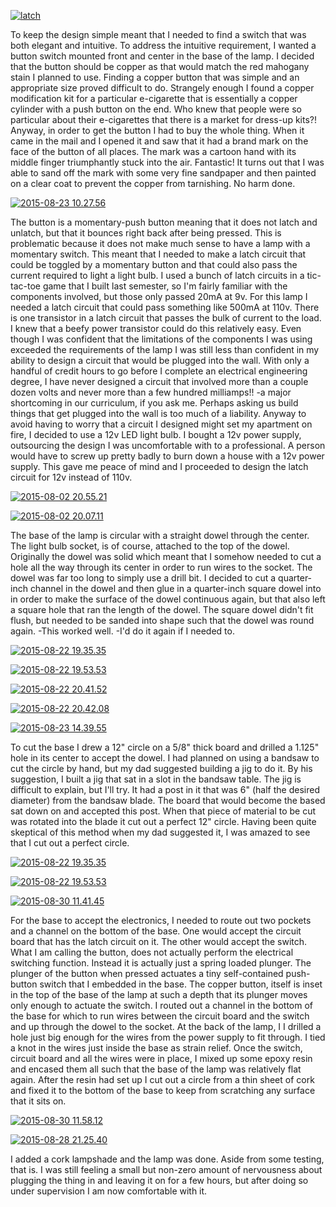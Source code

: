 
[![latch](http://codyalantaylor.com/wp-content/uploads/2015/09/latch.jpg)](http://codyalantaylor.com/wp-content/uploads/2015/09/latch.jpg)

To keep the design simple meant that I needed to find a switch that was both elegant and intuitive. To address the intuitive requirement, I wanted a button switch mounted front and center in the base of the lamp. I decided that the button should be copper as that would match the red mahogany stain I planned to use. Finding a copper button that was simple and an appropriate size proved difficult to do. Strangely enough I found a copper modification kit for a particular e-cigarette that is essentially a copper cylinder with a push button on the end. Who knew that people were so particular about their e-cigarettes that there is a market for dress-up kits?! Anyway, in order to get the button I had to buy the whole thing. When it came in the mail and I opened it and saw that it had a brand mark on the face of the button of all places. The mark was a cartoon hand with its middle finger triumphantly stuck into the air. Fantastic! It turns out that I was able to sand off the mark with some very fine sandpaper and then painted on a clear coat to prevent the copper from tarnishing. No harm done.

[![2015-08-23 10.27.56](http://codyalantaylor.com/wp-content/uploads/2015/09/2015-08-23-10.27.56.jpg)](http://codyalantaylor.com/wp-content/uploads/2015/09/2015-08-23-10.27.56.jpg)

The button is a momentary-push button meaning that it does not latch and unlatch, but that it bounces right back after being pressed. This is problematic because it does not make much sense to have a lamp with a momentary switch. This meant that I needed to make a latch circuit that could be toggled by a momentary button and that could also pass the current required to light a light bulb. I used a bunch of latch circuits in a tic-tac-toe game that I built last semester, so I'm fairly familiar with the components involved, but those only passed 20mA at 9v. For this lamp I needed a latch circuit that could pass something like 500mA at 110v. There is one transistor in a latch circuit that passes the bulk of current to the load. I knew that a beefy power transistor could do this relatively easy. Even though I was confident that the limitations of the components I was using exceeded the requirements of the lamp I was still less than confident in my ability to design a circuit that would be plugged into the wall. With only a handful of credit hours to go before I complete an electrical engineering degree, I have never designed a circuit that involved more than a couple dozen volts and never more than a few hundred milliamps!! -a major shortcoming in our curriculum, if you ask me. Perhaps asking us build things that get plugged into the wall is too much of a liability. Anyway to avoid having to worry that a circuit I designed might set my apartment on fire, I decided to use a 12v LED light bulb. I bought a 12v power supply, outsourcing the design I was uncomfortable with to a professional. A person would have to screw up pretty badly to burn down a house with a 12v power supply. This gave me peace of mind and I proceeded to design the latch circuit for 12v instead of 110v.

[![2015-08-02 20.55.21](http://codyalantaylor.com/wp-content/uploads/2015/09/2015-08-02-20.55.21.jpg)](http://codyalantaylor.com/wp-content/uploads/2015/09/2015-08-02-20.55.21.jpg)

[![2015-08-02 20.07.11](http://codyalantaylor.com/wp-content/uploads/2015/09/2015-08-02-20.07.11.jpg)](http://codyalantaylor.com/wp-content/uploads/2015/09/2015-08-02-20.07.11.jpg)

The base of the lamp is circular with a straight dowel through the center. The light bulb socket, is of course, attached to the top of the dowel. Originally the dowel was solid which meant that I somehow needed to cut a hole all the way through its center in order to run wires to the socket. The dowel was far too long to simply use a drill bit. I decided to cut a quarter-inch channel in the dowel and then glue in a quarter-inch square dowel into in order to make the surface of the dowel continuous again, but that also left a square hole that ran the length of the dowel. The square dowel didn't fit flush, but needed to be sanded into shape such that the dowel was round again. -This worked well. -I'd do it again if I needed to.

[![2015-08-22 19.35.35](http://codyalantaylor.com/wp-content/uploads/2015/09/2015-08-22-19.35.35.jpg)](http://codyalantaylor.com/wp-content/uploads/2015/09/2015-08-22-19.35.35.jpg)

[![2015-08-22 19.53.53](http://codyalantaylor.com/wp-content/uploads/2015/09/2015-08-22-19.53.53.jpg)](http://codyalantaylor.com/wp-content/uploads/2015/09/2015-08-22-19.53.53.jpg)

[![2015-08-22 20.41.52](http://codyalantaylor.com/wp-content/uploads/2015/09/2015-08-22-20.41.52.jpg)](http://codyalantaylor.com/wp-content/uploads/2015/09/2015-08-22-20.41.52.jpg)

[![2015-08-22 20.42.08](http://codyalantaylor.com/wp-content/uploads/2015/09/2015-08-22-20.42.08.jpg)](http://codyalantaylor.com/wp-content/uploads/2015/09/2015-08-22-20.42.08.jpg)

[![2015-08-23 14.39.55](http://codyalantaylor.com/wp-content/uploads/2015/09/2015-08-23-14.39.55.jpg)](http://codyalantaylor.com/wp-content/uploads/2015/09/2015-08-23-14.39.55.jpg)

To cut the base I drew a 12" circle on a 5/8" thick board and drilled a 1.125" hole in its center to accept the dowel. I had planned on using a bandsaw to cut the circle by hand, but my dad suggested building a jig to do it. By his suggestion, I built a jig that sat in a slot in the bandsaw table. The jig is difficult to explain, but I'll try. It had a post in it that was 6" (half the desired diameter) from the bandsaw blade. The board that would become the based sat down on and accepted this post. When that piece of material to be cut was rotated into the blade it cut out a perfect 12" circle. Having been quite skeptical of this method when my dad suggested it, I was amazed to see that I cut out a perfect circle.

[![2015-08-22 19.35.35](http://codyalantaylor.com/wp-content/uploads/2015/09/2015-08-22-19.35.35.jpg)](http://codyalantaylor.com/wp-content/uploads/2015/09/2015-08-22-19.35.35.jpg)

[![2015-08-22 19.53.53](http://codyalantaylor.com/wp-content/uploads/2015/09/2015-08-22-19.53.53.jpg)](http://codyalantaylor.com/wp-content/uploads/2015/09/2015-08-22-19.53.53.jpg)

[![2015-08-30 11.41.45](http://codyalantaylor.com/wp-content/uploads/2015/09/2015-08-30-11.41.45.jpg)](http://codyalantaylor.com/wp-content/uploads/2015/09/2015-08-30-11.41.45.jpg)

For the base to accept the electronics, I needed to route out two pockets and a channel on the bottom of the base. One would accept the circuit board that has the latch circuit on it. The other would accept the switch. What I am calling the button, does not actually perform the electrical switching function. Instead it is actually just a spring loaded plunger. The plunger of the button when pressed actuates a tiny self-contained push-button switch that I embedded in the base. The copper button, itself is inset in the top of the base of the lamp at such a depth that its plunger moves only enough to actuate the switch. I routed out a channel in the bottom of the base for which to run wires between the circuit board and the switch and up through the dowel to the socket. At the back of the lamp, I I drilled a hole just big enough for the wires from the power supply to fit through. I tied a knot in the wires just inside the base as strain relief. Once the switch, circuit board and all the wires were in place, I mixed up some epoxy resin and encased them all such that the base of the lamp was relatively flat again. After the resin had set up I cut out a circle from a thin sheet of cork and fixed it to the bottom of the base to keep from scratching any surface that it sits on.

[![2015-08-30 11.58.12](http://codyalantaylor.com/wp-content/uploads/2015/09/2015-08-30-11.58.12.jpg)](http://codyalantaylor.com/wp-content/uploads/2015/09/2015-08-30-11.58.12.jpg)

[![2015-08-28 21.25.40](http://codyalantaylor.com/wp-content/uploads/2015/09/2015-08-28-21.25.40.jpg)](http://codyalantaylor.com/wp-content/uploads/2015/09/2015-08-28-21.25.40.jpg)

I added a cork lampshade and the lamp was done. Aside from some testing, that is. I was still feeling a small but non-zero amount of nervousness about plugging the thing in and leaving it on for a few hours, but after doing so under supervision I am now comfortable with it.
